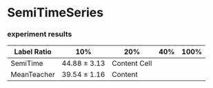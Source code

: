 # SemiTimeSeries


### experiment results


Label Ratio  | 10%  | 20% | 40% | 100% |
------------  | ----------------  | ------------ | ------------ | ------------ |
SemiTime     | 44.88 $\pm$ 3.13  | Content Cell  |          |              |
MeanTeacher  | 39.54 $\pm$ 1.16  | Content       |          |              |
